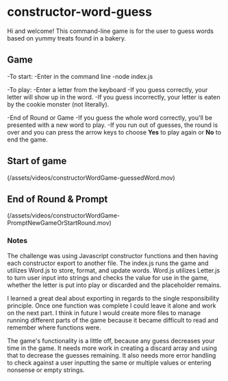 # constructor-word-guess

Hi and welcome! This command-line game is for the user to guess words based on yummy treats found in a bakery.

## Game
-To start:
  -Enter in the command line 
    -node index.js

-To play:
  -Enter a letter from the keyboard
  -If you guess correctly, your letter will show up in the word.
  -If you guess incorrectly, your letter is eaten by the cookie monster (not literally).

-End of Round or Game
  -If you guess the whole word correctly, you'll be presented with a new word to play.
  -If you run out of guesses, the round is over and you can press the arrow keys to choose **Yes** to play again or **No** to end the game.

## Start of game
(/assets/videos/constructorWordGame-guessedWord.mov)

## End of Round & Prompt
(/assets/videos/constructorWordGame-PromptNewGameOrStartRound.mov)

### Notes
The challenge was using Javascript constructor functions and then having each constructor export to another file. The index.js runs the game and utilizes Word.js to store, format, and update words. Word.js utilizes Letter.js to turn user input into strings and checks the value for use in the game, whether the letter is put into play or discarded and the placeholder remains. 

I learned a great deal about exporting in regards to the single responsibility principle. Once one function was complete I could leave it alone and work on the next part. I think in future I would create more files to manage running different parts of the game because it became difficult to read and remember where functions were.

The game's functionality is a little off, because any guess decreases your time in the game. It needs more work in creating a discard array and using that to decrease the guesses remaining. It also needs more error handling to check against a user inputting the same or multiple values or entering nonsense or empty strings.